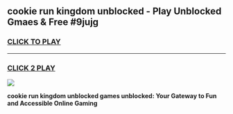 
## cookie run kingdom unblocked - Play Unblocked Gmaes & Free #9jujg
<h3>
<a href="https://news.freeplayer.one?title=cookie_run_kingdom_unblocked&ref=24F">CLICK TO PLAY</a></h3>
<hr>

<h3>
<a href="https://news.freeplayer.one?title=cookie_run_kingdom_unblocked&ref=24F">CLICK 2 PLAY</a>
  
</h3>

<a href="https://news.freeplayer.one?title=cookie_run_kingdom_unblocked&ref=24F/"><img src="https://clearcache.store/games.png"></a>


**cookie run kingdom unblocked games unblocked: Your Gateway to Fun and Accessible Online Gaming**
